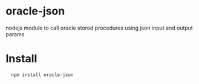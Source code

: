 oracle-json
===========

nodejs module to call oracle stored procedures using json input and output params


# Install

```bash
  npm install oracle-json
```
